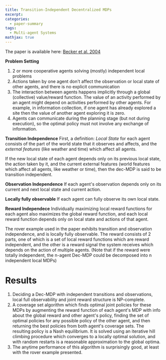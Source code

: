 ```yaml
---
title: Transition-Independent Decentralized MDPs
excerpt:
categories:
  - paper-summary
tags:
  - Multi-agent Systems
mathjax: true
---
```

The paper is available here: [Becker et al. 2004](https://jair.org/media/1497/live-1497-2345-jair.pdf)

**Problem Setting**
1. 2 or more cooperative agents solving (mostly) independent local problems
2. Actions taken by one agent don't affect the observation or local state of other agents, and there is no explicit communication
3. The interaction between agents happens implicitly through a global (collective) value/reward function. The value of an activity performed by an agent might depend on activities performed by other agents. For example, in information collection, if one agent has already explored a site then the value of another agent exploring it is zero.
4. Agents can communicate during the planning stage (but not during execution), so the optimal policy must not involve any exchange of information.

**Transition Independence**
First, a definition: _Local State_ for each agent consists of the part of the world state that it observes and affects, and the _external features_ (like weather and time) which affect all agents.

If the new local state of each agent depends only on its previous local state, the action taken by it, and the current external features (world features which affect all agents, like weather or time), then the dec-MDP is said to be transition independent.

**Observation Independence** If each agent's observation depends only on its current and next local state and current action.

**Locally fully observable** If each agent can fully observe its own local state.

**Reward Independece** Individually maximizing local reward functions for each agent also maximizes the global reward function, and each local reward function depends only on local state and actions of that agent.

The rover example used in the paper exhibits transition and observation independence, and is locally fully observable. The reward consists of 2 parts, one of which is a set of local reward functions which are reward independent, and the other is a reward signal the system receives which depends on the action of multiple agents. 
(Note that if the reward were totally independent, the n-agent Dec-MDP could be decomposed into n independent local MDPs)

Results
=======
1. Deciding a Dec-MDP with independent transitions and observations, local full observability and joint reward structure is NP-complete.
2. A coverage set algorithm which finds optimal joint policies for these MDPs by augmenting the reward function of each agent's MDP with info about the global reward and other agent's policy, finding the set of optimal policies for any possible policy of the other agent, and then returning the best policies from both agent's coverage sets. The resulting policy is a Nash equilibrium. It is solved using an iterative hill climbing procedure which converges to a locally optimal solution, and with random restarts is a reasonable approximation to the global optima.
3. The anytime performance of this algorithm is surprisingly good, at least with the rover example presented.